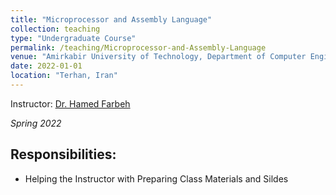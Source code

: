 ```yaml
---
title: "Microprocessor and Assembly Language"
collection: teaching
type: "Undergraduate Course"
permalink: /teaching/Microprocessor-and-Assembly-Language
venue: "Amirkabir University of Technology, Department of Computer Engineering"
date: 2022-01-01
location: "Terhan, Iran"
---
```

    

Instructor: [Dr. Hamed Farbeh](https://aut.ac.ir/cv/2158/HAMED%20FARBEH)

*Spring 2022*

## Responsibilities:
- Helping the Instructor with Preparing Class Materials and Sildes